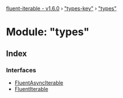 [fluent-iterable - v1.6.0](../README.md) › ["types-key"](_types_key_.md) › ["types"](_types_key_._types_.md)

# Module: "types"

## Index

### Interfaces

* [FluentAsyncIterable](../interfaces/_types_key_._types_.fluentasynciterable.md)
* [FluentIterable](../interfaces/_types_key_._types_.fluentiterable.md)
